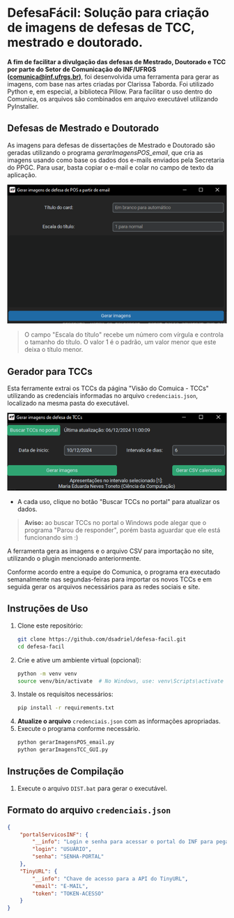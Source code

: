 # DefesaFácil: Solução para criação de imagens de defesas de TCC, mestrado e doutorado.


**A fim de facilitar a divulgação das defesas de Mestrado, Doutorado e TCC por parte do Setor de Comunicação do INF/UFRGS (comunica@inf.ufrgs.br)**, foi desenvolvida uma ferramenta para gerar as imagens, com base nas artes criadas por Clarissa Taborda. Foi utilizado Python e, em especial, a biblioteca Pillow.  Para facilitar o uso dentro do Comunica, os arquivos são combinados em arquivo executável utilizando PyInstaller. 

## Defesas de Mestrado e Doutorado

As imagens para defesas de dissertações de Mestrado e Doutorado são geradas utilizando o programa _gerarImagensPOS_email_, que cria as imagens usando como base os dados dos e-mails enviados pela Secretaria do PPGC. Para usar, basta copiar o e-mail e colar no campo de texto da aplicação.

![](.github/pos_0.png)
> O campo "Escala do título" recebe um número com vírgula e controla o tamanho do título. O valor 1 é o padrão, um valor menor que este deixa o título menor.

## Gerador para TCCs
Esta ferramente extrai os TCCs da página "Visão do Comuica - TCCs" utilizando as credenciais informadas no arquivo `credenciais.json`, localizado na mesma pasta do executável.

![](.github/tcc_0.png)
- A cada uso, clique no botão "Buscar TCCs no portal" para atualizar os dados.

> **Aviso:** ao buscar TCCs no portal o Windows pode alegar que o programa "Parou de responder", porém basta aguardar que ele está funcionando sim :\)

A ferramenta gera as imagens e o arquivo CSV para importação no site, utilizando o plugin mencionado anteriormente.

Conforme acordo entre a equipe do Comunica, o programa era executado semanalmente nas segundas-feiras para importar os novos TCCs e em seguida gerar os arquivos necessários para as redes sociais e site.

## Instruções de Uso

1. Clone este repositório:
    ```bash
    git clone https://github.com/dsadriel/defesa-facil.git
    cd defesa-facil
    ```
2. Crie e ative um ambiente virtual (opcional):
    ```bash
    python -m venv venv
    source venv/bin/activate  # No Windows, use: venv\Scripts\activate
    ```
3. Instale os requisitos necessários:
    ```bash
    pip install -r requirements.txt
    ```
4. **Atualize o arquivo** `credenciais.json` com as informações apropriadas.
5. Execute o programa conforme necessário.
    ```bash
    python gerarImagensPOS_email.py
    python gerarImagensTCC_GUI.py
    ```

## Instruções de Compilação

1. Execute o arquivo `DIST.bat` para gerar o executável.

## Formato do arquivo `credenciais.json`

```json
{
    "portalServicosINF": {
        "__info": "Login e senha para acessar o portal do INF para pegar as informações dos TCCs",
        "login": "USUÁRIO",
        "senha": "SENHA-PORTAL"
    },
    "TinyURL": {
        "__info": "Chave de acesso para a API do TinyURL",
        "email": "E-MAIL",
        "token": "TOKEN-ACESSO"
    }
}

```